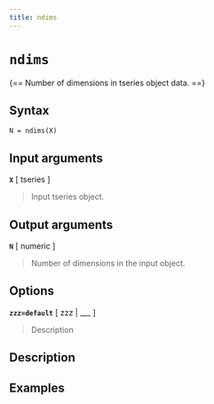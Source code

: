 ```yaml
---
title: ndims
---
```


# `ndims`

{== Number of dimensions in tseries object data. ==}


## Syntax 

    N = ndims(X)


## Input arguments 

__`X`__ [ tseries ] 
> 
> Input tseries object.
> 


## Output arguments 

__`N`__ [ numeric ]
> 
> Number of dimensions in the input object.
> 


## Options 

__`zzz=default`__ [ zzz | ___ ]
> 
> Description
> 


## Description 



## Examples

```matlab
```

